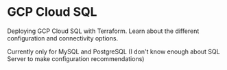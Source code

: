 # GCP Cloud SQL

Deploying GCP Cloud SQL with Terraform.  Learn about the different configuration and connectivity options.

Currently only for MySQL and PostgreSQL (I don't know enough about SQL Server to make configuration recommendations)

